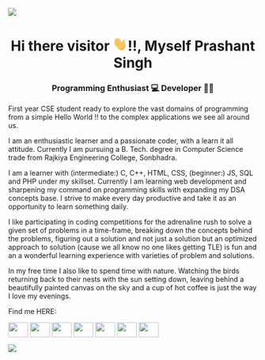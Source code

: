 <!--**Prashant-17-11/Prashant-17-11** is a ✨ _special_ ✨ repository because its `README.md` (this file) appears on your GitHub profile.-->
![](https://raw.githubusercontent.com/halfrost/halfrost/master/icons/header_.png)


<h1 align="center">Hi there visitor <img src="https://raw.githubusercontent.com/ABSphreak/ABSphreak/master/gifs/Hi.gif" width="30px">!!, Myself Prashant Singh </h1>

<h3 align="center"> Programming Enthusiast 💻 Developer 👩‍💻 </h3>




<p align="left">First year CSE student ready to explore the vast domains of programming from a simple Hello World !! to the complex applications we see all around us.

I am an enthusiastic learner and a passionate coder, with a learn it all attitude.
Currently I am pursuing a B. Tech. degree in Computer Science trade from Rajkiya Engineering College, Sonbhadra.

I am a learner with (intermediate:) C, C++, HTML, CSS, (beginner:) JS, SQL and PHP under my skillset. Currently I am learning web development and sharpening my command on programming skills with expanding my DSA concepts base.
I strive to make every day productive and take it as an opportunity to learn something daily.

I like participating in coding competitions for the adrenaline rush to solve a given set of problems in a time-frame, breaking down the concepts behind the problems, figuring out a solution and not just a solution but an optimized approach to solution (cause we all know no one likes getting TLE) is fun and an a wonderful learning experience with varieties of problem and solutions.

In my free time I also like to spend time with nature. Watching the birds returning back to their nests with the sun setting down, leaving behind a beautifully painted canvas on the sky and a cup of hot coffee is just the way I love my evenings.
</p>
<p align="left">
Find me HERE:  

<a href="https://www.linkedin.com/in/prashant-singh-8a112b206/"><img align="center" src="https://cdn.jsdelivr.net/npm/simple-icons@5.8.0/icons/linkedin.svg" height="30" width="40" /></a>
<a href="https://www.codechef.com/users/prashant_17_11"><img align="center" src="https://cdn.jsdelivr.net/npm/simple-icons@5.8.0/icons/codechef.svg" height="30" width="40" /></a> 
<a href="https://codeforces.com/profile/Prashant_17_11"><img align="center" src="https://cdn.jsdelivr.net/npm/simple-icons@5.8.0/icons/codeforces.svg" height="30" width="40" /></a> 
<a href="https://www.hackerrank.com/prashant_17_11"><img align="center" src="https://cdn.jsdelivr.net/npm/simple-icons@5.8.0/icons/hackerrank.svg" height="30" width="40" /></a> 
<a href="https://leetcode.com/Prashant_17_11"><img align="center" src="https://cdn.jsdelivr.net/npm/simple-icons@5.8.0/icons/leetcode.svg" height="30" width="40" /></a> 
<a href="https://codepen.io/prashant-17-11"><img align="center" src="https://cdn.jsdelivr.net/npm/simple-icons@5.8.0/icons/codepen.svg" height="30" width="40" /></a> 
<a href="https://www.instagram.com/Prashant_17_11"><img align="center" src="https://cdn.jsdelivr.net/npm/simple-icons@5.8.0/icons/instagram.svg" height="30" width="40" /></a> 
</p>
<p align="left"><img src="https://komarev.com/ghpvc/?username=Prashant-17-11&label=Profile%20views&color=0e75b6&style=flat" /></p>

